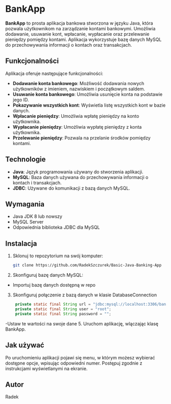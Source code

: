# BankApp

**BankApp** to prosta aplikacja bankowa stworzona w języku Java, która pozwala użytkownikom na zarządzanie kontami bankowymi. Umożliwia dodawanie, usuwanie kont, wpłacanie, wypłacanie oraz przelewanie pieniędzy pomiędzy kontami. Aplikacja wykorzystuje bazę danych MySQL do przechowywania informacji o kontach oraz transakcjach.

## Funkcjonalności

Aplikacja oferuje następujące funkcjonalności:

- **Dodawanie konta bankowego**: Możliwość dodawania nowych użytkowników z imieniem, nazwiskiem i początkowym saldem.
- **Usuwanie konta bankowego**: Umożliwia usunięcie konta na podstawie jego ID.
- **Pokazywanie wszystkich kont**: Wyświetla listę wszystkich kont w bazie danych.
- **Wpłacanie pieniędzy**: Umożliwia wpłatę pieniędzy na konto użytkownika.
- **Wypłacanie pieniędzy**: Umożliwia wypłatę pieniędzy z konta użytkownika.
- **Przelewanie pieniędzy**: Pozwala na przelanie środków pomiędzy kontami.

## Technologie

- **Java**: Język programowania używany do stworzenia aplikacji.
- **MySQL**: Baza danych używana do przechowywania informacji o kontach i transakcjach.
- **JDBC**: Używane do komunikacji z bazą danych MySQL.
  
## Wymagania

- Java JDK 8 lub nowszy
- MySQL Server
- Odpowiednia biblioteka JDBC dla MySQL

## Instalacja

1. Sklonuj to repozytorium na swój komputer:

   ```bash
   git clone https://github.com/RadekSzczurek/Basic-Java-Banking-App

2. Skonfiguruj bazę danych MySQL:

- Importuj bazę danych dostępną w repo
  
3. Skonfiguruj połączenie z bazą danych w klasie DatabaseConnection
   ```java
    private static final String url = "jdbc:mysql://localhost:3306/bankJava";
    private static final String user = "root";
    private static final String password = "";
-Ustaw te wartości na swoje dane
5. Uruchom aplikację, wlączając klasę BankApp.

## Jak używać
Po uruchomieniu aplikacji pojawi się menu, w którym możesz wybierać dostępne opcje, wpisując odpowiedni numer.
Postępuj zgodnie z instrukcjami wyświetlanymi na ekranie.

## Autor
Radek
